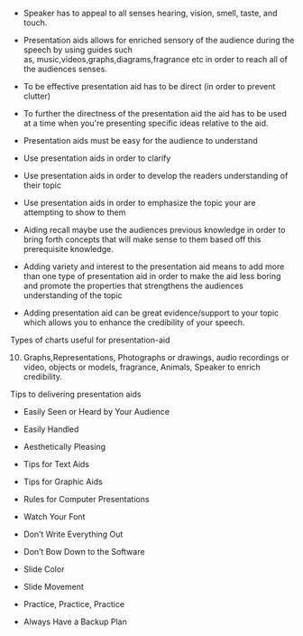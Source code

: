 -   Speaker has to appeal to all senses hearing, vision, smell, taste, and touch. 
    
-   Presentation aids allows for enriched sensory of the audience during the speech by using guides such as, music,videos,graphs,diagrams,fragrance etc in order to reach all of the audiences senses.  
    
-   To be effective presentation aid has to be direct (in order to prevent clutter) 
    
-   To further the directness of the presentation aid the aid has to be used at a time when you're presenting specific ideas relative to the aid. 
    
-   Presentation aids must be easy for the audience to understand 
    
-   Use presentation aids in order to clarify 
    
-   Use presentation aids in order to develop the readers understanding of their topic 
    
-   Use presentation aids in order to emphasize the topic your are attempting to show to them 
    
-   Aiding recall maybe use the audiences previous knowledge in order to bring forth concepts that will make sense to them based off this prerequisite knowledge. 
    
-   Adding variety and interest to the presentation aid means to add more than one type of presentation aid in order to make the aid less boring and promote the properties that strengthens the audiences understanding of the topic 
    
-   Adding presentation aid can be great evidence/support to your topic which allows you to enhance the credibility of your speech. 
    

Types of charts useful for presentation-aid 

10.  Graphs,Representations, Photographs or drawings, audio recordings or video, objects or models, fragrance, Animals, Speaker to enrich credibility. 
    

Tips to delivering presentation aids 

-   Easily Seen or Heard by Your Audience 
    
-   Easily Handled 
    
-   Aesthetically Pleasing 
    
-   Tips for Text Aids 
    
-   Tips for Graphic Aids 
    
-   Rules for Computer Presentations 
    
-   Watch Your Font 
    
-   Don’t Write Everything Out 
    
-   Don’t Bow Down to the Software 
    
-   Slide Color 
    
-   Slide Movement 
    
-   Practice, Practice, Practice 
    
-   Always Have a Backup Plan